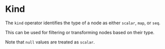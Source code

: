 # Kind

The `kind` operator identifies the type of a node as either `scalar`, `map`, or `seq`.

This can be used for filtering or transforming nodes based on their type.

Note that `null` values are treated as `scalar`.
